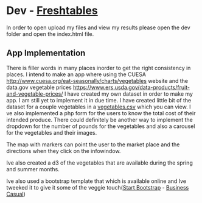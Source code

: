 # Dev - [Freshtables](http://web.ics.purdue.edu/~nabraham/2017-Purdue-IronHack-NTAbraham/dev/index)

In order to open upload my files and view my results please open the dev folder and open the index.html file.

## App Implementation

There is filler words in many places inorder to get the right consistency in places.
I intend to make an app where using the CUESA http://www.cuesa.org/eat-seasonally/charts/vegetables website and the data.gov vegetable prices https://www.ers.usda.gov/data-products/fruit-and-vegetable-prices/ I have created my own dataset in order to make my app.
I am still yet to implement it in due time. I have created little bit of the dataset for a couple vegetables in a [vegetables.csv](http://web.ics.purdue.edu/~nabraham/2017-Purdue-IronHack-NTAbraham/dev/vegetables.csv) which you can view. I ve also implemented a php form for the users to know the total cost of their intended produce. There could definitely be another way to implement the dropdown for the number of pounds for the vegetables and also a carousel for the vegetables and their images.

The map with markers can point the user to the market place and the directions when they click on the infowindow.

Ive also created a d3 of the vegetables that are available during the spring and summer months.


Ive also used a bootstrap template that which is available online and Ive tweeked it to give it some of the veggie touch([Start Bootstrap](http://startbootstrap.com/) - [Business Casual](http://startbootstrap.com/template-overviews/business-casual/))